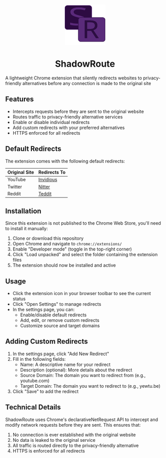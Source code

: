 <div align="center">
  <img src="src/icons/sr.svg" alt="ShadowRoute Logo" width="128" height="128">
  <h1>ShadowRoute</h1>
</div>

A lightweight Chrome extension that silently redirects websites to privacy-friendly alternatives before any connection is made to the original site

## Features

- Intercepts requests before they are sent to the original website
- Routes traffic to privacy-friendly alternative services
- Enable or disable individual redirects
- Add custom redirects with your preferred alternatives
- HTTPS enforced for all redirects

## Default Redirects

The extension comes with the following default redirects:

| Original Site | Redirects To |
|--------------|--------------|
| YouTube | [Invidious](https://yewtu.be) |
| Twitter | [Nitter](https://nitter.net) |
| Reddit | [Teddit](https://redlib.catsarch.com) |

## Installation

Since this extension is not published to the Chrome Web Store, you'll need to install it manually:

1. Clone or download this repository
2. Open Chrome and navigate to `chrome://extensions/`
3. Enable "Developer mode" (toggle in the top-right corner)
4. Click "Load unpacked" and select the folder containing the extension files
5. The extension should now be installed and active

## Usage

- Click the extension icon in your browser toolbar to see the current status
- Click "Open Settings" to manage redirects
- In the settings page, you can:
  - Enable/disable default redirects
  - Add, edit, or remove custom redirects
  - Customize source and target domains

## Adding Custom Redirects

1. In the settings page, click "Add New Redirect"
2. Fill in the following fields:
   - Name: A descriptive name for your redirect
   - Description (optional): More details about the redirect
   - Source Domain: The domain you want to redirect from (e.g., youtube.com)
   - Target Domain: The domain you want to redirect to (e.g., yewtu.be)
3. Click "Save" to add the redirect

## Technical Details

ShadowRoute uses Chrome's declarativeNetRequest API to intercept and modify network requests before they are sent. This ensures that:

1. No connection is ever established with the original website
2. No data is leaked to the original service
3. All traffic is routed directly to the privacy-friendly alternative
4. HTTPS is enforced for all redirects
